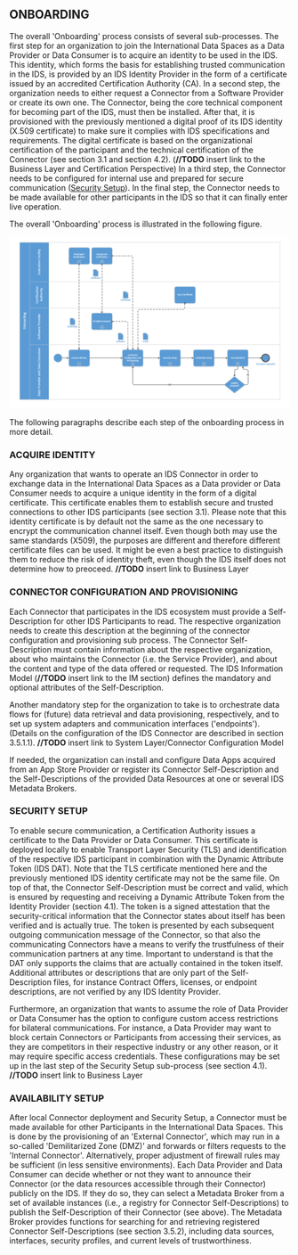 ## ONBOARDING

The overall 'Onboarding' process consists of several sub-processes. The first step for an organization to join the International Data Spaces as a Data Provider or Data Consumer is to acquire an identity to be used in the IDS.  <!-- old: This identity, which forms the basis for establishing trusted communication in the IDS, is provided by the Certification Body and an Evaluation Facility in the form of a certificate issued by an Identity Provider. -->
This identity, which forms the basis for establishing trusted communication in the IDS, is provided by an IDS Identity Provider in the form of a certificate issued by an accredited Certification Authority (CA).
In a second step, the organization needs to either request a Connector from a Software Provider or create its own one. The Connector, being the core technical component for becoming part of the IDS, must then be installed. After that, it is provisioned with the previously mentioned a digital proof of its IDS identity (X.509 certificate) to make sure it complies with IDS specifications and requirements. The digital certificate is based on the organizational certification of the participant and the technical certification of the Connector (see section 3.1 and section 4.2). (**//TODO** insert link to the Business Layer and Certification Perspective) In a third step, the Connector needs to be configured for internal use and prepared for secure communication ([Security Setup](#security-setup)). In the final step, the Connector needs to be made available for other participants in the IDS so that it can finally enter live operation.


The overall 'Onboarding' process is illustrated in the following figure.

![Onboarding process](../../media/image22.png)

The following paragraphs describe each step of the onboarding process in more detail.

### ACQUIRE IDENTITY
Any organization that wants to operate an IDS Connector in order to exchange data in the International Data Spaces as a Data provider or Data Consumer needs to acquire a unique identity in the form of a digital certificate. This certificate enables them to establish secure and trusted connections to other IDS participants (see section 3.1). Please note that this identity certificate is by default not the same as the one necessary to encrypt the communication channel itself. Even though both may use the same standards (X509), the purposes are different and therefore different certificate files can be used. It might be even a best practice to distinguish them to reduce the risk of identity theft, even though the IDS itself does not determine how to preoceed.
**//TODO** insert link to  Business Layer

### CONNECTOR CONFIGURATION AND PROVISIONING
Each Connector that participates in the IDS ecosystem must provide a Self-Description for other IDS Participants to read. The respective organization needs to create this description at the beginning of the connector configuration and provisioning sub process. The Connector Self-Description must contain information about the respective organization, about who maintains the Connector (i.e. the Service Provider), and about the content and type of the data offered or requested. The IDS Information Model (**//TODO** insert link to the IM section) defines the mandatory and optional attributes of the Self-Description.

Another mandatory step for the organization to take is to orchestrate data flows for (future) data retrieval and data provisioning, respectively, and to set up system adapters and communication interfaces ('endpoints'). (Details on the configuration of the IDS Connector are described in section 3.5.1.1). **//TODO** insert link to  System Layer/Connector Configuration Model

If needed, the organization can install and configure Data Apps acquired from an App Store Provider or register its Connector Self-Description and the Self-Descriptions of the provided Data Resources at one or several IDS Metadata Brokers.

### SECURITY SETUP
To enable secure communication, a Certification Authority issues a certificate to the Data Provider or Data Consumer. This certificate is deployed locally to enable Transport Layer Security (TLS) and identification of the respective IDS participant in combination with the Dynamic Attribute Token (IDS DAT). Note that the TLS certificate mentioned here and the previously mentioned IDS identity certificate may not be the same file. On top of that, the Connector Self-Description must be correct and valid, which is ensured by requesting and receiving a Dynamic Attribute Token from the Identity Provider (section 4.1). The token is a signed attestation that the security-critical information that the Connector states about itself has been verified and is actually true. The token is presented by each subsequent outgoing communication message of the Connector, so that also the communicating Connectors have a means to verify the trustfulness of their communication partners at any time. Important to understand is that the DAT only supports the claims that are actually contained in the token itself. Additional attributes or descriptions that are only part of the Self-Description files, for instance Contract Offers, licenses, or endpoint descriptions, are not verified by any IDS Identity Provider.

Furthermore, an organization that wants to assume the role of Data Provider or Data Consumer has the option to configure custom access restrictions for bilateral communications. For instance, a Data Provider may want to block certain Connectors or Participants from accessing their services, as they are competitors in their respective industry or any other reason, or it may require specific access credentials. These configurations may be set up in the last step of the Security Setup sub-process (see section 4.1). **//TODO** insert link to  Business Layer

### AVAILABILITY SETUP
After local Connector deployment and Security Setup, a Connector must be made available for other Participants in the International Data Spaces. This is done by the provisioning of an 'External Connector', which may run in a so-called 'Demilitarized Zone (DMZ)' and forwards or filters requests to the 'Internal Connector'. Alternatively, proper adjustment of firewall rules may be sufficient (in less sensitive environments). Each Data Provider and Data Consumer can decide whether or not they want to announce their Connector (or the data resources accessible through their Connector) publicly on the IDS. If they do so, they can select a Metadata Broker from a
set of available instances (i.e., a registry for Connector Self-Descriptions) to publish the Self-Description of their Connector (see above). The Metadata Broker provides functions for searching for and retrieving registered Connector Self-Descriptions (see section 3.5.2), including data sources, interfaces, security profiles, and current levels of trustworthiness.
